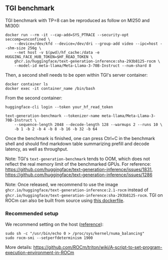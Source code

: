 ## TGI benchmark

TGI benchmark with TP=8 can be reproduced as follow on MI250 and MI300:
```
docker run --rm -it --cap-add=SYS_PTRACE --security-opt seccomp=unconfined \
    --device=/dev/kfd --device=/dev/dri --group-add video --ipc=host --shm-size 256g \
    --net host -v $(pwd)/hf_cache:/data -e HUGGING_FACE_HUB_TOKEN=$HF_READ_TOKEN \
    ghcr.io/huggingface/text-generation-inference:sha-293b8125-rocm \
    --model-id meta-llama/Meta-Llama-3-70B-Instruct --num-shard 8
```

Then, a second shell needs to be open within TGI's server container:
```
docker container ls
docker exec -it container_name /bin/bash
```

From the second container:
```
huggingface-cli login --token your_hf_read_token

text-generation-benchmark --tokenizer-name meta-llama/Meta-Llama-3-70B-Instruct \
    --sequence-length 2048 --decode-length 128 --warmups 2 --runs 10 \
    -b 1 -b 2 -b 4 -b 8 -b 16 -b 32 -b 64
```

Once the benchmark is finished, one can press Ctrl+C in the benchmark shell and should find markdown table summarizing prefill and decode latency, as well as throughput.

Note: TGI's `text-generation-benchmark` tends to OOM, which does not reflect the real memory limit of the benchmarked GPUs. For reference: https://github.com/huggingface/text-generation-inference/issues/1831, https://github.com/huggingface/text-generation-inference/issues/1286

Note: Once released, we recommend to use the image `ghcr.io/huggingface/text-generation-inference:2.1-rocm` instead of `ghcr.io/huggingface/text-generation-inference:sha-293b8125-rocm`. TGI on ROCm can also be built from source using [this dockerfile](https://github.com/huggingface/text-generation-inference/blob/main/Dockerfile_amd).

### Recommended setup

We recommend setting on the host ([reference](https://huggingface.co/docs/optimum/main/en/amd/amdgpu/perf_hardware#numa-nodes)):
```
sudo sh -c "/usr/bin/echo 0 > /proc/sys/kernel/numa_balancing"
sudo rocm-smi --setperfdeterminism 1900
```

More details: https://github.com/ROCm/triton/wiki/A-script-to-set-program-execution-environment-in-ROCm
